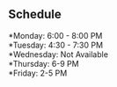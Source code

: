 ## Schedule

*Monday: 6:00 - 8:00 PM  
*Tuesday: 4:30 - 7:30 PM  
*Wednesday: Not Available  
*Thursday: 6-9 PM  
*Friday: 2-5 PM  
